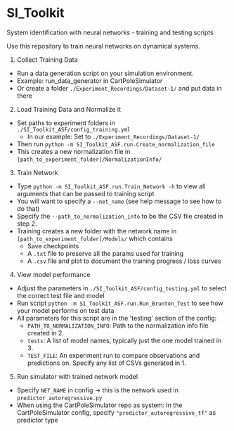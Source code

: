 # SI_Toolkit
System identification with neural networks - training and testing scripts

Use this repository to train neural networks on dynamical systems.

1. Collect Training Data
  - Run a data generation script on your simulation environment.
  - Example: run_data_generator in CartPoleSimulator
  - Or create a folder `./Experiment_Recordings/Dataset-1/` and put data in there
2. Load Training Data and Normalize it
  - Set paths to experiment folders in `./SI_Toolkit_ASF/config_training.yml`
    - In our example: Set to `./Experiment_Recordings/Dataset-1/`
  - Then run `python -m SI_Toolkit_ASF.run.Create_normalization_file`
  - This creates a new normalization file in `[path_to_experiment_folder]/NormalizationInfo/`
3. Train Network
  - Type `python -m SI_Toolkit_ASF.run.Train_Network -h` to view all arguments that can be passed to training script
  - You will want to specify a `--net_name` (see help message to see how to do that)
  - Specify the `--path_to_normalization_info` to be the CSV file created in step 2.
  - Training creates a new folder with the network name in `[path_to_experiment_folder]/Models/` which contains
    - Save checkpoints
    - A `.txt` file to preserve all the params used for training
    - A `.csv` file and plot to document the training progress / loss curves
4. View model performance
  - Adjust the parameters in `./SI_Toolkit_ASF/config_testing.yml` to select the correct test file and model
  - Run script `python -m SI_Toolkit_ASF.run.Run_Brunton_Test` to see how your model performs on test data
  - All parameters for this script are in the 'testing' section of the config:
    - `PATH_TO_NORMALIZATION_INFO`: Path to the normalization info file created in 2.
    - `tests`: A list of model names, typically just the one model trained in 3.
    - `TEST_FILE`: An experiment run to compare observations and predictions on. Specify any list of CSVs generated in 1.
5. Run simulator with trained network model
  - Specify `NET_NAME` in config -> this is the network used in `predictor_autoregressive.py`
  - When using the CartPoleSimulator repo as system: In the CartPoleSimulator config, specify `"predictor_autoregressive_tf"` as predictor type
